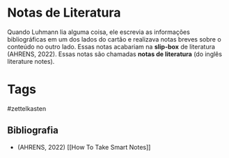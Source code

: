 # Notas de Literatura

Quando Luhmann lia alguma coisa, ele escrevia as informações bibliográficas em um dos lados do cartão e realizava notas breves sobre o conteúdo no outro lado. Essas notas acabariam na **slip-box** de literatura (AHRENS, 2022). Essas notas são chamadas **notas de literatura** (do inglês literature notes).

# Tags

#zettelkasten 

## Bibliografia

- (AHRENS, 2022) [[How To Take Smart Notes]]